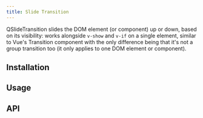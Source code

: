 ```yaml
---
title: Slide Transition
---
```

QSlideTransition slides the DOM element (or component) up or down, based on its visibility: works alongside `v-show` and `v-if` on a single element, similar to Vue's Transition component with the only difference being that it's not a group transition too (it only applies to one DOM element or component).

## Installation
<doc-installation components="QSlideTransition" />

## Usage
<doc-example title="Basic" file="QSlideTransition/Basic" />

## API
<doc-api file="QSlideTransition" />
